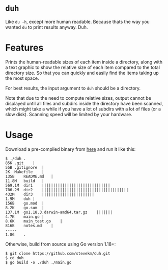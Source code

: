 # `duh`

Like `du -h`, except more human readable. Because thats the way you wanted `du` to print results anyway. Duh.

# Features

Prints the human-readable sizes of each item inside a directory, along with a text graphic to show the relative size of each item compared to the total directory size. So that you can quickly and easily find the items taking up the most space.

For best results, the input argument to `duh` should be a directory. 

Note that due to the need to compute relative sizes, output cannot be displayed until all files and subdirs inside the directory have been scanned, which might take a while if you have a lot of subdirs with a lot of files (or a slow disk). Scanning speed will be limited by your hardware. 

# Usage

Download a pre-compiled binary from [here](https://github.com/stevekm/duh/releases) and run it like this:

```
$ ./duh .
85K	.git	|
55B	.gitignore	|
2K	Makefile	|
135B	README.md	|
11.8M	build	|
569.1M	dir1	||||||||||||||||||||||||||||||
706.2M	dir2	||||||||||||||||||||||||||||||||||||||
432M	dir3	|||||||||||||||||||||||
1.9M	duh	|
156B	go.mod	|
8.2K	go.sum	|
137.1M	go1.18.3.darwin-amd64.tar.gz	|||||||
4.7K	main.go	|
8.6K	main_test.go	|
816B	notes.md	|
-----
1.8G	.

```

Otherwise, build from source using Go version 1.18+:

```
$ git clone https://github.com/stevekm/duh.git
$ cd duh
$ go build -o ./duh ./main.go
```